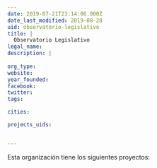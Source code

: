 ```yaml
---
date: 2019-07-21T23:14:06.000Z
date_last_modified: 2019-08-28
uid: observatorio-legislativo
title: |
  Observatorio Legislativo
legal_name: 
description: |
  
org_type: 
website: 
year_founded: 
facebook: 
twitter: 
tags:

cities: 

projects_uids:


---
```


Esta organización tiene los siguientes proyectos:


